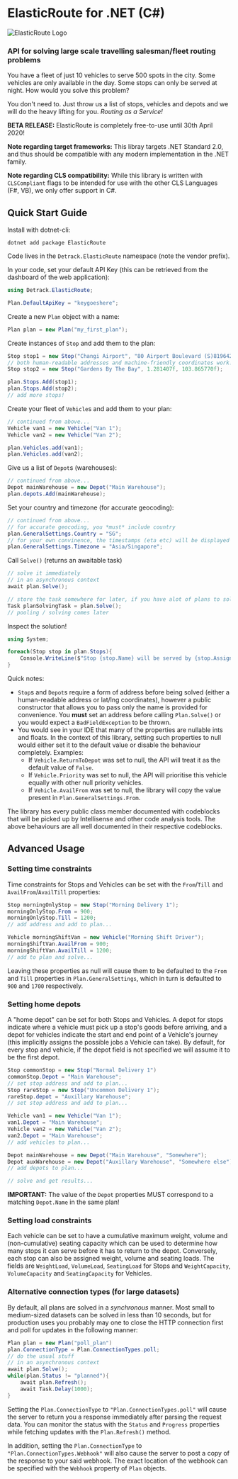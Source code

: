 # ElasticRoute for .NET (C#)

![ElasticRoute Logo](http://elasticroute.staging.wpengine.com/wp-content/uploads/2019/02/Elastic-Route-Logo-Text-on-right-e1551344046806.png)

### API for solving large scale travelling salesman/fleet routing problems

You have a fleet of just 10 vehicles to serve 500 spots in the city. Some vehicles are only available in the day. Some stops can only be served at night. How would you solve this problem?

You don't need to. Just throw us a list of stops, vehicles and depots and we will do the heavy lifting for you. _Routing as a Service!_

**BETA RELEASE:**  ElasticRoute is completely free-to-use until 30th April 2020!

**Note regarding target frameworks:** This libray targets .NET Standard 2.0, and thus should be compatible with any modern implementation in the .NET family.

**Note regarding CLS compatibility:** While this library is written with `CLSCompliant` flags to be intended for use with the other CLS Languages (F#, VB), we only offer support in C#.

## Quick Start Guide

Install with dotnet-cli:

    dotnet add package ElasticRoute

Code lives in the `Detrack.ElasticRoute` namespace (note the vendor prefix).

In your code, set your default API Key (this can be retrieved from the dashboard of the web application):

```csharp
using Detrack.ElasticRoute;

Plan.DefaultApiKey = "keygoeshere";
```

Create a new `Plan` object with a name:

```csharp
Plan plan = new Plan("my_first_plan");
```

Create instances of `Stop` and add them to the plan:

```csharp
Stop stop1 = new Stop("Changi Airport", "80 Airport Boulevard (S)819642");
// both human-readable addresses and machine-friendly coordinates work!
Stop stop2 = new Stop("Gardens By The Bay", 1.281407f, 103.865770f);

plan.Stops.Add(stop1);
plan.Stops.Add(stop2);
// add more stops!
```

Create your fleet of `Vehicle`s and add them to your plan:

```csharp
// continued from above...
Vehicle van1 = new Vehicle("Van 1");
Vehicle van2 = new Vehicle("Van 2");

plan.Vehicles.add(van1);
plan.Vehicles.add(van2);
```

Give us a list of `Depot`s (warehouses):

```csharp
// continued from above...
Depot mainWarehouse = new Depot("Main Warehouse");
plan.depots.Add(mainWarehouse);
```

Set your country and timezone (for accurate geocoding):

```csharp
// continued from above...
// for accurate geocoding, you *must* include country
plan.GeneralSettings.Country = "SG";
// for your own convinence, the timestamps (eta etc) will be displayed in your preferred timezone
plan.GeneralSettings.Timezone = "Asia/Singapore";
```

Call `Solve()` (returns an awaitable task)

```csharp
// solve it immediately
// in an asynchronous context
await plan.Solve();

// store the task somewhere for later, if you have alot of plans to solve at once and want to pool them first
Task planSolvingTask = plan.Solve();
// pooling / solving comes later
```

Inspect the solution!

```csharp
using System;

foreach(Stop stop in plan.Stops){
    Console.WriteLine($"Stop {stop.Name} will be served by {stop.AssignTo}");
}
```

Quick notes:
  - `Stop`s and `Depot`s require a form of address before being solved (either a human-readable address or lat/lng coordinates), however a public constructor that allows you to pass only the name is provided for convenience. You **must** set an address before calling `Plan.Solve()` or you would expect a `BadFieldException` to be thrown.
  - You would see in your IDE that many of the properties are nullable ints and floats. In the context of this library, setting such properties to null would either set it to the default value or disable the behaviour completely. Examples:
    - If `Vehicle.ReturnToDepot` was set to null, the API will treat it as the default value of `False`.
    - If `Vehicle.Priority` was set to null, the API will prioritise this vehicle equally with other null priority vehicles.
    - If `Vehicle.AvailFrom` was set to null, the library will copy the value present in `Plan.GeneralSettings.From`.

The library has every public class member documented with codeblocks that will be picked up by Intellisense and other code analysis tools. The above behaviours are all well documented in their respective codeblocks.


## Advanced Usage

### Setting time constraints

Time constraints for Stops and Vehicles can be set with the `From`/`Till` and `AvailFrom`/`AvailTill` properties:

```csharp
Stop morningOnlyStop = new Stop("Morning Delivery 1");
morningOnlyStop.From = 900;
morningOnlyStop.Till = 1200;
// add address and add to plan...

Vehicle morningShiftVan = new Vehicle("Morning Shift Driver");
morningShiftVan.AvailFrom = 900;
morningShiftVan.AvailTill = 1200;
// add to plan and solve...
```

Leaving these properties as null will cause them to be defaulted to the `From` and `Till` properties in `Plan.GeneralSettings`, which in turn is defaulted to `900` and `1700` respectively.

### Setting home depots

A "home depot" can be set for both Stops and Vehicles. A depot for stops indicate where a vehicle must pick up a stop's goods before arriving, and a depot for vehicles indicate the start and end point of a Vehicle's journey (this implicitly assigns the possible jobs a Vehicle can take).
By default, for every stop and vehicle, if the depot field is not specified we will assume it to be the first depot.

```csharp
Stop commonStop = new Stop("Normal Delivery 1")
commonStop.Depot = "Main Warehouse";
// set stop address and add to plan...
Stop rareStop = new Stop("Uncommon Delivery 1");
rareStop.depot = "Auxillary Warehouse";
// set stop address and add to plan...

Vehicle van1 = new Vehicle("Van 1");
van1.Depot = "Main Warehouse";
Vehicle van2 = new Vehicle("Van 2");
van2.Depot = "Main Warehouse";
// add vehicles to plan...

Depot mainWarehouse = new Depot("Main Warehouse", "Somewhere");
Depot auxWarehouse = new Depot("Auxillary Warehouse", "Somewhere else");
// add depots to plan...

// solve and get results...
```

**IMPORTANT:** The value of the `Depot` properties MUST correspond to a matching `Depot.Name` in the same plan!

### Setting load constraints

Each vehicle can be set to have a cumulative maximum weight, volume and (non-cumulative) seating capacity which can be used to determine how many stops it can serve before it has to return to the depot. Conversely, each stop can also be assigned weight, volume and seating loads.
The fields are `WeightLoad`, `VolumeLoad`, `SeatingLoad` for Stops and `WeightCapacity`, `VolumeCapacity` and `SeatingCapacity` for Vehicles.

### Alternative connection types (for large datasets)

By default, all plans are solved in a _synchronous_ manner. Most small to medium-sized datasets can be solved in less than 10 seconds, but for production uses you probably may one to close the HTTP connection first and poll for updates in the following manner:

```csharp
Plan plan = new Plan("poll_plan")
plan.ConnectionType = Plan.ConnectionTypes.poll;
// do the usual stuff
// in an asynchronous context
await plan.Solve();
while(plan.Status != "planned"){
    await plan.Refresh();
    await Task.Delay(1000);
}
```

Setting the `Plan.ConnectionType` to `"Plan.ConnectionTypes.poll"` will cause the server to return you a response immediately after parsing the request data. You can monitor the status with the `Status` and `Progress` properties while fetching updates with the `Plan.Refresh()` method.

In addition, setting the `Plan.ConnectionType` to `"Plan.ConnectionTypes.Webhook"` will also cause the server to post a copy of the response to your said webhook. The exact location of the webhook can be specified with the `Webhook` property of `Plan` objects.
